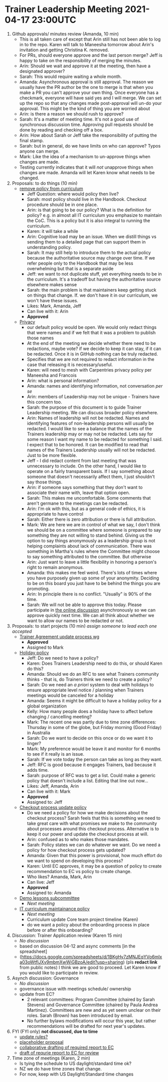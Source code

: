 # Trainer Leadership Meeting 2021-04-17 23:00UTC

1. Github approvals/ minutes review (Amanda, 10 min)
    - This is all taken care of except that Arin still has not been able to log in to the repo. Karen will talk to Maneesha tomorrow about Arin's invitation and getting Christina K. removed. 
    - For PRs, should everyone approve and the last person merge? Jeff is happy to take on the responsibility of merging the minutes.
    - Arin: Should we wait and approve it at the meeting, then have a designated approver?
    - Sarah: This would require waiting a whole month.
    - Amanda: Asynchronous approval is still approval. The reason we usually have the PR author be the one to merge is that when you make a PR you can't approve your own thing. Once everyone has a checkmark, everyone will have said yes and I will merge. We can set up the repo so that any changes made post-approval will un-do your approval. This might be the kind of thing you are worried about
    - Arin: is there a reason we should rush to approve?
    - Sarah: It's a matter of meeting time. It's not a good use of synchronous discussion time. Approving pull requests should be done by reading and checking off a box.
    - Arin: How about Sarah or Jeff take the responsibility of putting the final stamp.
    - Sarah: but in general, do we have limits on who can approve? Typos anyone can merge. 
    - Mark: Like the idea of a mechanism to un-approve things when changes are made.
    - Testing currently indicates that it will *not* unapprove things when changes are made. Amanda will let Karen know what needs to be changed.
2. Proposals: to do things  (10 min)
    - [remove policy from curriculum](https://github.com/carpentries/trainers/issues/78)
        - Jeff Question: where would policy then live?
        - Sarah: most policy should live in the Handbook. Checkout procedure should be in one place. 
        - Arin: is that going to be our policy? What is the definition for policy? e.g. in almost all IT curriculum you emphasize to maintain the CoC. This is a policy but it is also integral to running the curriculum.
        - Karen: it will take a while
        - Arin: Cognitive load may be an issue. When we distill things vs sending them to a detailed page that can support them in understanding policy.
        - Sarah: It may still help to introduce them to the actual policy because the authoritative source may change over time. If we refer people only to the Handbook that may be less overwhelming but that is a separate aside
        - Jeff: we want to not duplicate stuff, yet everything needs to be in the curriculum. It's a tradeoff but having the authoritative source elsewhere makes sense
        - Sarah: the main problem is that maintainers keep getting stuck on things that change. If. we don't have it in our curriculum, we won't have these issues.
        - Likes: Mark, Amanda, Jeff
        - Can live with it: Arin
        - **Approved**
    - [Privacy](https://github.com/carpentries/trainers/issues/88)
        - our default policy would be open. We would only redact things that were names and if we felt that it was a problem to publish those names
        - At the end of the meeting we decide whether there need to be redactions, maybe vote? if we decide to keep it can stay, if it can be redacted. Once it is in GitHub nothing can be truly redacted.
        - Specifies that we are not required to redact information in the case that releasing it is necessary/useful.
        - Karen: will need to mesh with Carpentries privacy policy per Maneesha and Francois
        - Arin: what is personal information?
        - Amanda: names and identifying information, not conversation _per se_
        - Arin: members of Leadership may not be unique - Trainers have this concern too.
        - Sarah: the purpose of this document is to guide Trainer Leadership meeting. We can discuss broader policy elsewhere.
        - Arin: Names of leadership will not be redacted. Names and identifying features of non-leadership persons will usually be redacted. I would like to see a balance that the names of the Trainers leadership may or may not be redacted. Lets say for some reason I want my name to be redacted for something I said. I expect that to be honored. It can be modified to read that names of the Trainers Leadership usually will not be redacted. Just to be more flexible.
        - Jeff - I did redact content from last meeting that was unnecessary to include. On the other hand, I would like to operate on a fairly transparent basis. If I say something about someone that doesn't necessarily affect them, I just shouldn't say those things.
        - Arin: if someone says something that they don't want to associate their name with, leave that option open.
        - Sarah: This makes me uncomfortable. Some comments that aren't germane to the meetings can be redacted.
        - Arin: I'm ok with this, but as a general code of ethics, it is appropriate to have control
        - Sarah: Either there is zero attribution or there is full attribution. 
        - Mark: We are here we are in control of what we say, I don't think we should be on a committee where someone is prepared to say something they are not willing to stand behind. Giving us the option to say things anonymously as a leadership group is not helping complaints about lack of communication. There was something in Martha's rules where the Committee might choose to say something attributed to the committee. But otherwise 
        - Arin: Just want to leave a little flexibility in honoring a person's right to remain anonymous.
        - Amanda: this makes me feel weird. There's lots of times where you have purposely given up some of your anonymity. Deciding to be on this board you just have to be behind the things you are promoting.
        - Arin: In principle there is no conflict. "Usually" is 90% of the time.
        - Sarah: We will not be able to approve this today. Please participate in [the online discussion](https://github.com/carpentries/trainers/issues/88) asynchronously so we can approve quickly next time. We can all think about whether we want to allow our names to be redacted or not. 
3. Proposals: to start projects (10 min) _assign someone to lead each one accepted_
    - [Trainer Agreement update process wg](https://github.com/carpentries/trainers/issues/100)
        - **Approved**
        - Assigned to Mark
    - [Holiday policy](https://github.com/carpentries/trainers/issues/93)
        - Jeff: Do we need to have a policy?
        - Karen: Does Trainers Leadership need to do this, or should Karen do this?
        - Amanda: Should we do an RFC to see what Trainers community thinks - that is, do Trainers think we need to create a policy?
        - Sarah: Do we need an _a priori_ system to deal with holidays to ensure appropriate level notice / planning when Trainers meetings would be canceled for a holiday
        - Amanda: Seems it might be difficult to have a holiday policy for a global organization
        - Kelly: How many people does a holiday have to affect before changing / cancelling meeting?
        - Mark: The recent one was partly due to time zone differences: Thursday in some of the globe, but Friday morning (Good Friday) in Australia
        - Sarah: Do we want to decide on this once or do we want it to linger?
        - Mark: My preference would be leave it and monitor for 6 months to see if it really is an issue.
        - Sarah: If we vote today the person can take as long as they want.
        - Jeff: RFC is good because it engages Trainers, bad because it adds time.
        - Sarah: purpose of RFC was to get a list. Could make a generic policy that doesn't include a list. Editing that line out now...
        - Likes: Jeff, Amanda, Arin
        - Can live with it: Mark
        - **Approved**
        - Assigned to: Jeff
    - [Checkout process update policy](https://github.com/carpentries/trainers/issues/84)
        - Do we need a policy for how we make decisions about the checkout process? Sarah feels that this is something we need to take great care with what promises we make to the community about processes around this checkout process. Alternative is to keep it our power and update the checkout process at will.
        - Arin: confused as to who makes those mandates.
        - Sarah: Policy states we can do whatever we want. Do we need a policy for how checkout process gets updated?
        - Amanda: Given that this power is provisional, how much effort do we want to spend on developing this process?
        - Karen: Until EC approves, it may be a question of policy to create recommendation to EC vs policy to create change.
        - Who likes? Amanda, Mark, Arin
        - Can live: Jeff
        - **Approved**
        - Assigned to: Amanda
    - [Demo lessons subcommittee](https://github.com/carpentries/trainers/issues/83)
        - _Next meeting_
    - [IT curriculum maintainance policy](https://github.com/carpentries/trainers/issues/82)
        - _Next meeting_
        - Curriculum update Core team project timeline (Karen)
        - do we want a policy about the onboarding process in place before or after this onboarding?
4. Discussion: Trainer Application review (Karen 15 min)
    - _No discussion_
    - based on discussion 04-12 and async comments [in the spreadsheet]
    - (https://docs.google.com/spreadsheets/d/1BKgHy7zMNJEqYVo6mIxa03oWtfIJXv9mbmXwWiGBzoA/edit?usp=sharing) (pls **redact link** from public notes) I think we are good to proceed. Let Karen know if you would like to participate in review.
5. Asynch discussion: Governance 
    - _No discussion_
    - governance issue with meetings schedule/ ownership
    - update from EC?
        - 2 relevant committees: Program Committee (chaired by Sarah Stevens) and Governance Committee (chaired by Paula Andrea Martinez). Committees are new and as yet seem unclear on their roles. Sarah (Brown) has been introduced by email.
        - No further bylaws modifications will occur this year, but rather recommendations will be drafted for next year's updates.
6. FYI (FYI only) **not discussed, due to time**
    - [update rules?](https://github.com/carpentries/trainers/issues/102)
    - [placeholder proposal](https://github.com/carpentries/trainers/issues/103)
    - [collaborative drafting of required report to EC](https://github.com/carpentries/trainers/issues/89)
    - [draft of requrie report to EC for review](https://github.com/carpentries/trainers/issues/90)
7. Time zone of meetings (Karen, 2 min)
    - Is tying the schedule to US daylight/standard time ok?
    - NZ we do have time zones that change. 
    - For now, keep with US Daylight/Standard time changes

